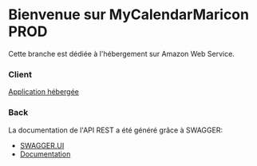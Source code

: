 # Bienvenue sur MyCalendarMaricon PROD

Cette branche est dédiée à l'hébergement sur Amazon Web Service.

### Client
[Application hébergée](http://elasticbeanstalk-eu-west-3-002490453839.s3-website.eu-west-3.amazonaws.com/)

### Back
La documentation de l'API REST a été généré grâce à SWAGGER:
- [SWAGGER.UI](https://swagger.io/tools/swagger-ui/)
- [Documentation](http://maricon-env-1.pnam2iibwm.eu-west-3.elasticbeanstalk.com/swagger-ui.html)
